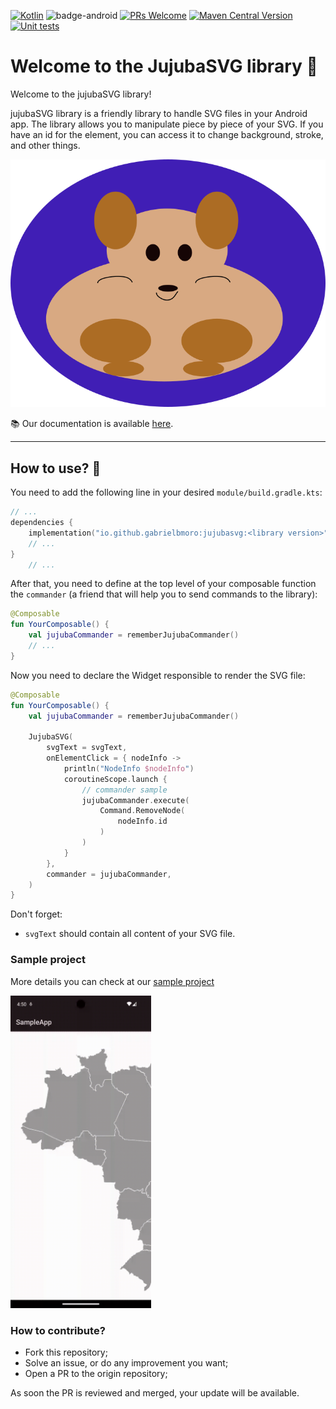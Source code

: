 [![Kotlin](https://img.shields.io/badge/kotlin-1.9.23-blue.svg?logo=kotlin)](http://kotlinlang.org)
![badge-android](http://img.shields.io/badge/platform-android-6EDB8D.svg?style=flat)
[![PRs Welcome](https://img.shields.io/badge/PRs-welcome-brightgreen.svg)](https://github.com/gabrielbmoro/MovieDB-Android/issues)
[![Maven Central Version](https://img.shields.io/maven-central/v/io.github.gabrielbmoro/jujubasvg)](https://central.sonatype.com/artifact/io.github.gabrielbmoro/jujubasvg)
[![Unit tests](https://github.com/CodandoTV/jujubaSVG/actions/workflows/pr.yml/badge.svg)](https://github.com/CodandoTV/jujubaSVG/actions/workflows/pr.yml)

# Welcome to the JujubaSVG library 👋

Welcome to the jujubaSVG library!

jujubaSVG library is a friendly library to handle SVG files in your Android app. The library allows you to manipulate piece by piece of your SVG. If you have an id for the element, you can access it to change background, stroke, and other things.

<img src="img/jujuba-icon.svg" />

📚 Our documentation is available [here](https://github.com/gabrielbmoro/jujubaSVG/wiki).

---


## How to use? 🤔

You need to add the following line in your desired `module/build.gradle.kts`:

```kotlin
// ...
dependencies {
    implementation("io.github.gabrielbmoro:jujubasvg:<library version>")
    // ...
}
    // ...
```

After that, you need to define at the top level of your composable function the
`commander` (a friend that will help you to send commands to the library):

```kotlin
@Composable
fun YourComposable() {
    val jujubaCommander = rememberJujubaCommander()
    // ...
}
```

Now you need to declare the Widget responsible to render the SVG file:

```kotlin
@Composable
fun YourComposable() {
    val jujubaCommander = rememberJujubaCommander()

    JujubaSVG(
        svgText = svgText,
        onElementClick = { nodeInfo ->
            println("NodeInfo $nodeInfo")
            coroutineScope.launch {
                // commander sample
                jujubaCommander.execute(
                    Command.RemoveNode(
                        nodeInfo.id
                    )
                )
            }
        },
        commander = jujubaCommander,
    )
}
```

Don't forget:

- `svgText` should contain all content of your SVG file.

### Sample project

More details you can check at our [sample project](sampleApp)

<img src="img/teaser.gif" height="500"  alt="teaser showing the app working with SVG image, where onClick deletes a State from Brazil."/>

### How to contribute?

- Fork this repository;
- Solve an issue, or do any improvement you want;
- Open a PR to the origin repository;

As soon the PR is reviewed and merged, your update will be available.
